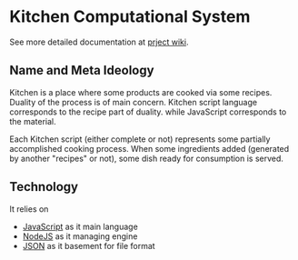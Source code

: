 # Kitchen Computational System

See more detailed documentation at [prject wiki](wiki).

## Name and Meta Ideology

Kitchen is a place where some products are cooked via some recipes. Duality of the
process is of main concern. Kitchen script language corresponds to the recipe part of duality.
while JavaScript corresponds to the material.

Each Kitchen script (either complete or not) represents some partially accomplished
cooking process. When some ingredients added (generated by another "recipes" or not),
some dish ready for consumption is served.

## Technology

It relies on
* [JavaScript](http://en.wikipedia.org/wiki/JavaScript) as it main language
* [NodeJS](http://nodejs.org) as it managing engine
* [JSON](http://www.json.org/) as it basement for file format